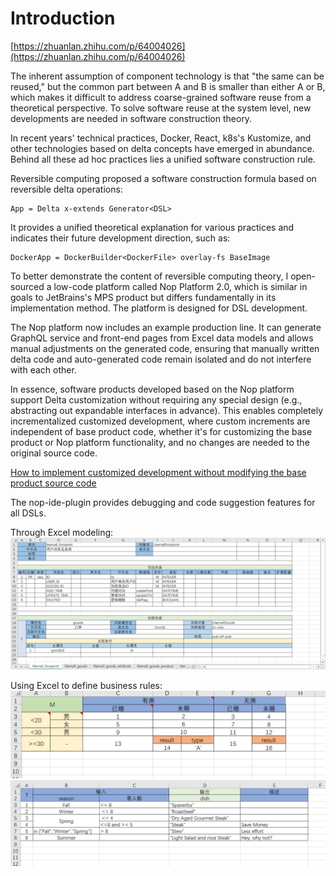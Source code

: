 # Introduction

[https://zhuanlan.zhihu.com/p/64004026](https://zhuanlan.zhihu.com/p/64004026)

The inherent assumption of component technology is that "the same can be reused," but the common part between A and B is smaller than either A or B, which makes it difficult to address coarse-grained software reuse from a theoretical perspective. To solve software reuse at the system level, new developments are needed in software construction theory.

In recent years' technical practices, Docker, React, k8s's Kustomize, and other technologies based on delta concepts have emerged in abundance. Behind all these ad hoc practices lies a unified software construction rule.

Reversible computing proposed a software construction formula based on reversible delta operations:

```
App = Delta x-extends Generator<DSL>
```

It provides a unified theoretical explanation for various practices and indicates their future development direction, such as:

```
DockerApp = DockerBuilder<DockerFile> overlay-fs BaseImage
```

To better demonstrate the content of reversible computing theory, I open-sourced a low-code platform called Nop Platform 2.0, which is similar in goals to JetBrains's MPS product but differs fundamentally in its implementation method. The platform is designed for DSL development.

The Nop platform now includes an example production line. It can generate GraphQL service and front-end pages from Excel data models and allows manual adjustments on the generated code, ensuring that manually written delta code and auto-generated code remain isolated and do not interfere with each other.

In essence, software products developed based on the Nop platform support Delta customization without requiring any special design (e.g., abstracting out expandable interfaces in advance). This enables completely incrementalized customized development, where custom increments are independent of base product code, whether it's for customizing the base product or Nop platform functionality, and no changes are needed to the original source code.

[How to implement customized development without modifying the base product source code](https://zhuanlan.zhihu.com/p/628770810)

The nop-ide-plugin provides debugging and code suggestion features for all DSLs.

Through Excel modeling:
![excel-data-model](../tutorial/excel-model.png)

Using Excel to define business rules:
![decision-matrix](../dev-guide/rule/decision-matrix.png)
![decision-tree](../dev-guide/rule/decision-tree.png)
